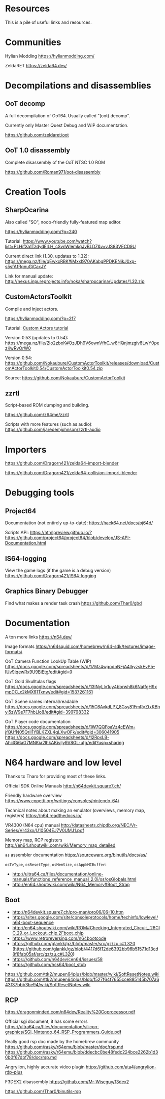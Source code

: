 # Resources

This is a pile of useful links and resources.

# Communities

Hylian Modding https://hylianmodding.com/

ZeldaRET https://zelda64.dev/

# Decompilations and disassemblies

## OoT decomp

A full decompilation of OoT64. Usually called "(oot) decomp".

Currently only Master Quest Debug and WIP documentation.

https://github.com/zeldaret/oot

## OoT 1.0 disassembly

Complete disassembly of the OoT NTSC 1.0 ROM

https://github.com/Roman971/oot-disassembly

# Creation Tools

## SharpOcarina

Also called "SO", noob-friendly fully-featured map editor.

https://hylianmodding.com/?p=240

Tutorial: https://www.youtube.com/watch?list=PLHifXa1TzdydElLH_cSvnWIemkqJvBLDZ&v=yJS83VECD9U

Current direct link (1.30, updates to 1.32): https://mega.nz/file/qEwkxRBK#iMxxI970AKabgPPDKENikJ0xp-s5sfAfRqnuGiCaxJY

Link for manual update: http://nexus.inpureprojects.info/noka/sharpocarina/Updates/1.32.zip

## CustomActorsToolkit

Compile and inject actors.

https://hylianmodding.com/?p=217

Tutorial: [Custom Actors tutorial](custom%20actors/index.md)

Version 0.53 (updates to 0.54): https://mega.nz/file/2Io2zboK#OzJDh9V6ownVfhC_w8HQnjmzgiv8LwY0pezKwRvOrW0

Version 0.54: https://github.com/Nokaubure/CustomActorToolkit/releases/download/CustomActorToolkit0.54/CustomActorToolkit0.54.zip

Source: https://github.com/Nokaubure/CustomActorToolkit

## zzrtl

Script-based ROM dumping and building.

https://github.com/z64me/zzrtl

Scripts with more features (such as audio): https://github.com/jaredemjohnson/zzrtl-audio

# Importers

https://github.com/Dragorn421/zelda64-import-blender

https://github.com/Dragorn421/zelda64-collision-import-blender

# Debugging tools

## Project64

Documentation (not entirely up-to-date): https://hack64.net/docs/pj64d/

Scripts API: https://htmlpreview.github.io/?https://github.com/project64/project64/blob/develop/JS-API-Documentation.html

## IS64-logging

View the game logs (if the game is a debug version) https://github.com/Dragorn421/IS64-logging

## Graphics Binary Debugger

Find what makes a render task crash https://github.com/Thar0/gbd

# Documentation

A ton more links https://n64.dev/

Image formats https://n64squid.com/homebrew/n64-sdk/textures/image-formats/

OoT Camera Function LookUp Table (WIP) https://docs.google.com/spreadsheets/d/17Mz4wgodnNFjA4l5yzskEvP5-IUv9iqewRx9U9BiEtg/edit#gid=0

OoT Gold Skulltulas flags https://docs.google.com/spreadsheets/d/13INyLIv1uy4bbrwh8k6NatfgH9xmpDC_x2kMX61Txnw/edit#gid=1537261161

OoT Scene names internal/readable https://docs.google.com/spreadsheets/d/15C6AvkdLP7_8Gsy81FmRvZtxKBhyi5zW9e7F7hbLlo8/edit#gid=399798332

OoT Player code documentation
https://docs.google.com/spreadsheets/d/1W7QQFoaVz4cEWm-jfQUfN05QriI1YBLKZXL4qLXwOFk/edit#gid=306041905
https://docs.google.com/spreadsheets/d/12RpxLB-AhiilGi6aG7MNKia2lhkAKivjly9V8GL-utg/edit?usp=sharing

# N64 hardware and low level

Thanks to Tharo for providing most of these links.

Official SDK Online Manuals http://n64devkit.square7.ch/

Friendly hardware overview https://www.copetti.org/writings/consoles/nintendo-64/

Technical notes about making an emulator (overviews, memory map, registers) https://n64.readthedocs.io/

VR4300 (N64 cpu) manual http://datasheets.chipdb.org/NEC/Vr-Series/Vr43xx/U10504EJ7V0UMJ1.pdf

Memory map, RCP registers http://en64.shoutwiki.com/wiki/Memory_map_detailed

`as` assembler documentation https://sourceware.org/binutils/docs/as/

`osTvType`, `osResetType`, `osMemSize`, `osAppNMIBuffer`:

- http://ultra64.ca/files/documentation/online-manuals/functions_reference_manual_2.0i/os/osGlobals.html
- http://en64.shoutwiki.com/wiki/N64_Memory#Boot_Strap

## Boot

- http://n64devkit.square7.ch/pro-man/pro06/06-10.htm
- https://sites.google.com/site/consoleprotocols/home/techinfo/lowlevel/n64-boot-sequence
- http://en64.shoutwiki.com/wiki/ROM#Checking_Integrated_Circuit_.28CIC.29_or_Lockout_chip.2Fboot_chip
- https://www.retroreversing.com/n64bootcode
- https://github.com/glankk/gz/blob/master/src/gz/zu.c#L320 (https://github.com/glankk/gz/blob/4417d6f12de6392bb96b51571d13cd8f8fab05af/src/gz/zu.c#L320)
- https://github.com/n64dev/cen64/issues/58
- https://github.com/hcs64/boot_stub

https://github.com/ttk2/mupen64plus/blob/master/wiki/SoftResetNotes.wiki
https://github.com/ttk2/mupen64plus/blob/f527f64f7655cce885145b707a643f37bbb3be94/wiki/SoftResetNotes.wiki

## RCP

https://dragonminded.com/n64dev/Reality%20Coprocessor.pdf

Official sgi document, it has some errors
https://ultra64.ca/files/documentation/silicon-graphics/SGI_Nintendo_64_RSP_Programmers_Guide.pdf

Really good rsp doc made by the homebrew community
https://github.com/rasky/r64emu/blob/master/doc/rsp.md
https://github.com/rasky/r64emu/blob/ddecbc0be48fedc224bce2262b1d30b0f67dbf78/doc/rsp.md

Angrylion, highly accurate video plugin https://github.com/ata4/angrylion-rdp-plus

F3DEX2 disassembly https://github.com/Mr-Wiseguy/f3dex2

https://github.com/Thar0/binutils-rsp
